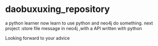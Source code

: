 # daobuxuxing_repository


a python learner
now learn to use python and neo4j do something.
next project :store file message in neo4j ,with a API written with python 

Looking forward to your advice

